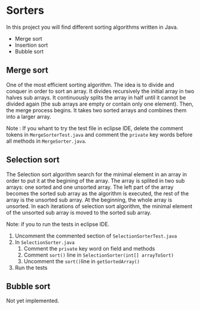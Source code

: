 # Sorters

In this project you will find different sorting algorithms written in Java.
- Merge sort
- Insertion sort
- Bubble sort

## Merge sort

One of the most efficient sorting algorithm. The idea is to divide and conquer in order to sort an array.
It divides recursively the initial array in two halves sub arrays. It continuously splits the array in half until it cannot
be divided again (the sub arrays are empty or contain only one element). Then, the merge process begins. It takes two sorted
arrays and combines them into a larger array.

Note : If you whant to try the test file in eclipse IDE, delete the comment tokens in `MergeSorterTest.java` and comment the `private` key words before all methods in `MergeSorter.java`.

## Selection sort

The Selection sort algorithm search for the minimal element in an array
in order to put it at the begining of the array.
The array is splited in two sub arrays: one sorted and one 
unsorted array. The left part of the array becomes the sorted
sub array as the algorithm is executed, the rest of the array
is the unsorted sub array. At the beginning, the whole array is
unsorted.
In each iterations of selection sort algorithm, the minimal
element of the unsorted sub array is moved to the sorted
sub array.

Note: if you to run the tests in eclipse IDE. 
1. Uncomment the commented section of `SelectionSorterTest.java`
2. In `SelectionSorter.java`
   1. Comment the `private` key word on field and methods
   2. Comment `sort()` line in `SelectionSorter(int[] arrayToSort)`
   3. Uncomment the `sort()`line in `getSortedArray()`
3. Run the tests

## Bubble sort

Not yet implemented.
